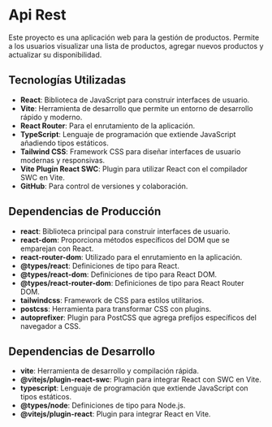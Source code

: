 ﻿# Api Rest

Este proyecto es una aplicación web para la gestión de productos. Permite a los usuarios visualizar una lista de productos, agregar nuevos productos y actualizar su disponibilidad.

## Tecnologías Utilizadas

- **React**: Biblioteca de JavaScript para construir interfaces de usuario.
- **Vite**: Herramienta de desarrollo que permite un entorno de desarrollo rápido y moderno.
- **React Router**: Para el enrutamiento de la aplicación.
- **TypeScript**: Lenguaje de programación que extiende JavaScript añadiendo tipos estáticos.
- **Tailwind CSS**: Framework CSS para diseñar interfaces de usuario modernas y responsivas.
- **Vite Plugin React SWC**: Plugin para utilizar React con el compilador SWC en Vite.
- **GitHub**: Para control de versiones y colaboración.

## Dependencias de Producción
- **react**: Biblioteca principal para construir interfaces de usuario.
- **react-dom**: Proporciona métodos específicos del DOM que se emparejan con React.
- **react-router-dom**: Utilizado para el enrutamiento en la aplicación.
- **@types/react**: Definiciones de tipo para React.
- **@types/react-dom**: Definiciones de tipo para React DOM.
- **@types/react-router-dom**: Definiciones de tipo para React Router DOM.
- **tailwindcss**: Framework de CSS para estilos utilitarios.
- **postcss**: Herramienta para transformar CSS con plugins.
- **autoprefixer**: Plugin para PostCSS que agrega prefijos específicos del navegador a CSS.

## Dependencias de Desarrollo
- **vite**: Herramienta de desarrollo y compilación rápida.
- **@vitejs/plugin-react-swc**: Plugin para integrar React con SWC en Vite.
- **typescript**: Lenguaje de programación que extiende JavaScript con tipos estáticos.
- **@types/node**: Definiciones de tipo para Node.js.
- **@vitejs/plugin-react**: Plugin para integrar React en Vite.

